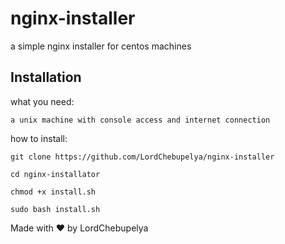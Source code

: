 # nginx-installer
a simple nginx installer for centos machines

## Installation

what you need: 

`a unix machine with console access and internet connection`

how to install:

`git clone https://github.com/LordChebupelya/nginx-installer`

`cd nginx-installator`

`chmod +x install.sh`

`sudo bash install.sh`

Made with ❤️ by LordChebupelya
